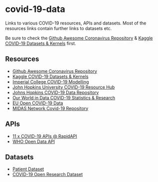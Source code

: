 # covid-19-data
Links to various COVID-19 resources, APIs and datasets. Most of the resources links contain further links to datasets etc.

Be sure to check the [Github Awesome Coronavirus Repository](https://github.com/soroushchehresa/awesome-coronavirus) & [Kaggle COVID-19 Datasets & Kernels](https://www.kaggle.com/tags/covid19) first.

## Resources
* [Github Awesome Coronavirus Repository](https://github.com/soroushchehresa/awesome-coronavirus)
* [Kaggle COVID-19 Datasets & Kernels](https://www.kaggle.com/tags/covid19)
* [Imperial College COVID-19 Modelling](https://www.imperial.ac.uk/media/imperial-college/medicine/sph/ide/gida-fellowships/Imperial-College-COVID19-NPI-modelling-16-03-2020.pdf)
* [John Hopkins University COVID-19 Resource Hub](https://hub.jhu.edu/novel-coronavirus-information/)
* [Johns Hopkins COVID-19 Data Repository](https://github.com/CSSEGISandData/COVID-19)
* [Our World in Data COVID-19 Statistics & Research](https://ourworldindata.org/coronavirus)
* [EU Open COVID-19 Data](https://data.europa.eu/euodp/en/data/dataset/covid-19-coronavirus-data)
* [MIDAS Network Covid-19 Repository](https://github.com/midas-network/COVID-19)

## APIs
* [11 x COVID-19 APIs @ RapidAPI](https://rapidapi.com/collection/coronavirus-covid-19)
* [WHO Open Data API](https://www.who.int/data/gho/info/gho-odata-api)

## Datasets
* [Patient Dataset](https://docs.google.com/spreadsheets/d/1Lu_qPQg9Hk-wJKYFOLxkjIJpbKFMzTQB1qN8u2MfqPA/edit#gid=1187587451)
* [COVID-19 Open Research Dataset](https://pages.semanticscholar.org/coronavirus-research)
